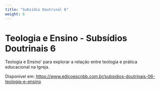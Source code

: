 ```yaml
---
title: "Subsídio Doutrinal 6"
weight: 6
---
```


# Teologia e Ensino - Subsídios Doutrinais 6

Teologia e Ensino' para explorar a relação entre teologia e prática educacional na Igreja.

Disponível em: https://www.edicoescnbb.com.br/subsidios-doutrinais-06-teologia-e-ensino
